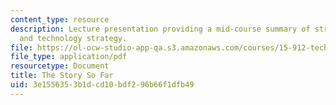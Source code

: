 ```yaml
---
content_type: resource
description: Lecture presentation providing a mid-course summary of strategy fundamentals
  and technology strategy.
file: https://ol-ocw-studio-app-qa.s3.amazonaws.com/courses/15-912-technology-strategy-fall-2008/3e1556353b1dcd10bdf296b66f1dfb49_lec_13b.pdf
file_type: application/pdf
resourcetype: Document
title: The Story So Far
uid: 3e155635-3b1d-cd10-bdf2-96b66f1dfb49
---
```

